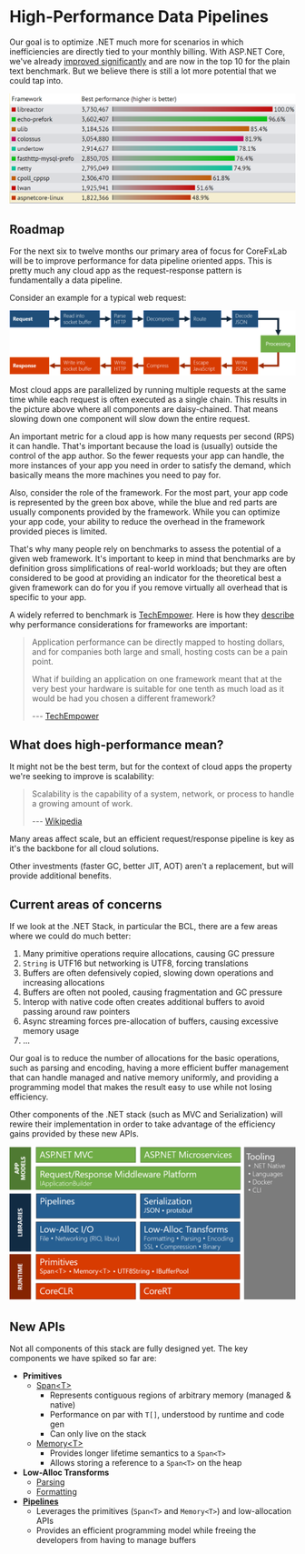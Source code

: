 # High-Performance Data Pipelines

Our goal is to optimize .NET much more for scenarios in which inefficiencies are
directly tied to your monthly billing. With ASP.NET Core, we've already
[improved significantly][TechEmpower13] and are now in the top 10 for the plain
text benchmark. But we believe there is still a lot more potential that we could
tap into.

![](./img/techempower.png)

## Roadmap

For the next six to twelve months our primary area of focus for CoreFxLab will be
to improve performance for data pipeline oriented apps. This is pretty much any
cloud app as the request-response pattern is fundamentally a data pipeline.

Consider an example for a typical web request:

![](./img/pipeline.png)

Most cloud apps are parallelized by running multiple requests at the same time
while each request is often executed as a single chain. This results in the
picture above where all components are daisy-chained. That means slowing down
one component will slow down the entire request.

An important metric for a cloud app is how many requests per second (RPS) it can
handle. That's important because the load is (usually) outside the control of
the app author. So the fewer requests your app can handle, the more instances of
your app you need in order to satisfy the demand, which basically means the more
machines you need to pay for.

Also, consider the role of the framework. For the most part, your app code is
represented by the green box above, while the blue and red parts are usually
components provided by the framework. While you can optimize your app code, your
ability to reduce the overhead in the framework provided pieces is limited.

That's why many people rely on benchmarks to assess the potential of a given web
framework. It's important to keep in mind that benchmarks are by definition
gross simplifications of real-world workloads; but they are often considered to
be good at providing an indicator for the theoretical best a given framework can
do for you if you remove virtually all overhead that is specific to your app.

A widely referred to benchmark is [TechEmpower]. Here is how they
[describe][TechEmpower-Quote] why performance considerations for frameworks are
important:

> Application performance can be directly mapped to hosting dollars, and for
> companies both large and small, hosting costs can be a pain point.
>
> What if building an application on one framework meant that at the very best
> your hardware is suitable for one tenth as much load as it would be had you
> chosen a different framework?
>
> --- [TechEmpower][TechEmpower-Quote]

## What does high-performance mean?

It might not be the best term, but for the context of cloud apps the property
we're seeking to improve is scalability:

> Scalability is the capability of a system, network, or process to handle a
> growing amount of work.
>
> --- [Wikipedia](https://en.wikipedia.org/wiki/Scalability)

Many areas affect scale, but an efficient request/response pipeline is key as
it's the backbone for all cloud solutions.

Other investments (faster GC, better JIT, AOT) aren't a replacement, but will
provide additional benefits.

## Current areas of concerns

If we look at the .NET Stack, in particular the BCL, there are a few areas where
we could do much better:

1. Many primitive operations require allocations, causing GC pressure
2. `String` is UTF16 but networking is UTF8, forcing translations
3. Buffers are often defensively copied, slowing down operations and increasing
   allocations
4. Buffers are often not pooled, causing fragmentation and GC pressure
5. Interop with native code often creates additional buffers to avoid passing
   around raw pointers
6. Async streaming forces pre-allocation of buffers, causing excessive memory
   usage
7. ...

Our goal is to reduce the number of allocations for the basic operations, such
as parsing and encoding, having a more efficient buffer management that can
handle managed and native memory uniformly, and providing a programming model
that makes the result easy to use while not losing efficiency.

Other components of the .NET stack (such as MVC and Serialization) will rewire
their implementation in order to take advantage of the efficiency gains provided
by these new APIs.

![](./img/areas.png)

## New APIs

Not all components of this stack are fully designed yet. The key components we
have spiked so far are:

* **Primitives**
  - [Span\<T>][span-speclet]
      + Represents contiguous regions of arbitrary memory (managed & native)
      + Performance on par with `T[]`, understood by runtime and code gen
      + Can only live on the stack
  - [Memory\<T>][memory-speclet]
      + Provides longer lifetime semantics to a `Span<T>`
      + Allows storing a reference to a `Span<T>` on the heap
* **Low-Alloc Transforms**
  - [Parsing][parsing-speclet]
  - [Formatting][formatting-speclet]
* **[Pipelines][pipelines-speclet]**
  - Leverages the primitives (`Span<T>` and `Memory<T>`) and low-allocation APIs
  - Provides an efficient programming model while freeing the developers from
    having to manage buffers

[TechEmpower]: https://www.techempower.com/benchmarks
[TechEmpower-Quote]: https://www.techempower.com/benchmarks/#section=motivation
[TechEmpower13]: https://www.techempower.com/blog/2016/11/16/framework-benchmarks-round-13/
[span-speclet]: ./specs/span.md
[memory-speclet]: ./specs/memory.md
[pipelines-speclet]: ./specs/pipelines.md
[parsing-speclet]: ./specs/parsing.md
[formatting-speclet]: ./specs/formatting.md
